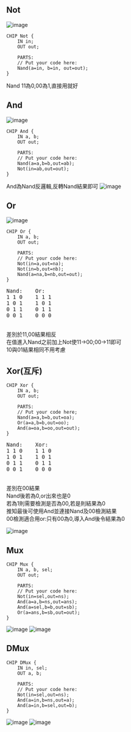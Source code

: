 ## Not
![image](https://github.com/qwezxca123/co110a/blob/master/01/Not.png)
```
CHIP Not {
    IN in;
    OUT out;

    PARTS:
    // Put your code here:
    Nand(a=in, b=in, out=out);
}
```
Nand 11為0,00為1,直接用就好
## And
![image](https://github.com/qwezxca123/co110a/blob/master/01/And.png)
```
CHIP And {
    IN a, b;
    OUT out;

    PARTS:
    // Put your code here:
    Nand(a=a,b=b,out=ab);
    Not(in=ab,out=out);
}
```
And為Nand反邏輯,反轉Nand結果即可
![image](https://github.com/qwezxca123/co110a/blob/master/01/0916%20And.png)
## Or
![image](https://github.com/qwezxca123/co110a/blob/master/01/Or.png)
```
CHIP Or {
    IN a, b;
    OUT out;

    PARTS:
    // Put your code here:
    Not(in=a,out=na);
    Not(in=b,out=nb);
    Nand(a=na,b=nb,out=out);
}
```
<pre>
Nand:    Or:
1 1 0    1 1 1
1 0 1    1 0 1
0 1 1    0 1 1
0 0 1    0 0 0
</pre>
<br>
差別於11,00結果相反<br>
在值進入Nand之前加上Not使11->00;00->11即可<br>
10與01結果相同不用考慮

## Xor(互斥)
```
CHIP Xor {
    IN a, b;
    OUT out;

    PARTS:
    // Put your code here;
    Nand(a=a,b=b,out=oa);
    Or(a=a,b=b,out=oo);
    And(a=oa,b=oo,out=out);
}
```
<pre>
Nand:    Xor:
1 1 0    1 1 0
1 0 1    1 0 1
0 1 1    0 1 1
0 0 1    0 0 0
</pre>

<br>
差別在00結果<br>
Nand後若為0,or出來也是0<br>
若為1則需要檢測是否為00,若是則結果為0<br>
推知最後可使用And並連接Nand及00檢測結果<br>
00檢測適合用or:只有00為0,導入And後令結果為0<br>

![image](https://github.com/qwezxca123/co110a/blob/master/01/Xor.png)

## Mux
```
CHIP Mux {
    IN a, b, sel;
    OUT out;

    PARTS:
    // Put your code here:
    Not(in=sel,out=ns);
    And(a=a,b=ns,out=ans);
    And(a=sel,b=b,out=sb);
    Or(a=ans,b=sb,out=out);
}
```
![image](https://github.com/qwezxca123/co110a/blob/master/01/0916%20Mux.png)
![image](https://github.com/qwezxca123/co110a/blob/master/01/Mux.png)

## DMux
```
CHIP DMux {
    IN in, sel;
    OUT a, b;

    PARTS:
    // Put your code here:
    Not(in=sel,out=ns);
    And(a=in,b=ns,out=a);
    And(a=in,b=sel,out=b);
}
```
![image](https://github.com/qwezxca123/co110a/blob/master/01/0916%20DMux.png)
![image](https://github.com/qwezxca123/co110a/blob/master/01/DMux.png)
